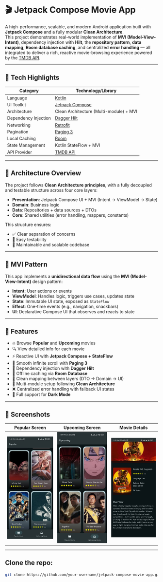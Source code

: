 # 🎬 Jetpack Compose Movie App

A high-performance, scalable, and modern Android application built with **Jetpack Compose** and a fully modular **Clean Architecture**.  
This project demonstrates real-world implementation of **MVI (Model-View-Intent)**, dependency injection with **Hilt**, the **repository pattern**, **data mapping**, **Room database caching**, and centralized **error handling** — all integrated to deliver a rich, reactive movie-browsing experience powered by the [TMDB API](https://www.themoviedb.org/).

---

## 🚀 Tech Highlights

| Category               | Technology/Library                           |
|------------------------|----------------------------------------------|
| Language               | [Kotlin](https://kotlinlang.org/)            |
| UI Toolkit             | [Jetpack Compose](https://developer.android.com/jetpack/compose) |
| Architecture           | Clean Architecture (Multi-module) + MVI     |
| Dependency Injection   | [Dagger Hilt](https://dagger.dev/hilt/)      |
| Networking             | [Retrofit](https://square.github.io/retrofit/) |
| Pagination             | [Paging 3](https://developer.android.com/topic/libraries/architecture/paging/v3-overview) |
| Local Caching          | [Room](https://developer.android.com/jetpack/androidx/releases/room) |
| State Management       | Kotlin StateFlow + MVI                       |
| API Provider           | [TMDB API](https://developers.themoviedb.org/) |


---

## 🧱 Architecture Overview

The project follows **Clean Architecture principles**, with a fully decoupled and testable structure across four core layers:

- **Presentation**: Jetpack Compose UI + MVI (Intent → ViewModel → State)
- **Domain**: Business logic 
- **Data**: Repositories + data sources + DTOs
- **Core**: Shared utilities (error handling, mappers, constants)

This structure ensures:
- ✅ Clear separation of concerns  
- 🧪 Easy testability  
- 🔧 Maintainable and scalable codebase  

---

## 🧠 MVI Pattern

This app implements a **unidirectional data flow** using the **MVI (Model-View-Intent)** design pattern:

- **Intent**: User actions or events
- **ViewModel**: Handles logic, triggers use cases, updates state
- **State**: Immutable UI state, exposed as `StateFlow`
- **Effect**: One-time events (e.g., navigation, snackbars)
- **UI**: Declarative Compose UI that observes and reacts to state

---

## 🎯 Features

- 🔥 Browse **Popular** and **Upcoming** movies
- 🔍 View detailed info for each movie
- ⚡ Reactive UI with **Jetpack Compose + StateFlow**
- 🔀 Smooth infinite scroll with **Paging 3**
- 💉 Dependency injection with **Dagger Hilt**
- 💾 Offline caching via **Room Database**
- 🧩 Clean mapping between layers (DTO → Domain → UI)
- 🧱 Multi-module setup following **Clean Architecture**
- ❌ Centralized error handling with fallback UI states
- 🌙 Full support for **Dark Mode**

---

## 📸 Screenshots

| Popular Screen | Upcoming Screen | Movie Details |
|----------------|---------------|------------------|
| ![Popular](https://github.com/JonathnEhab/JatpackComposeMovieApp/blob/master/Popular.png) | ![Upcoming](https://raw.githubusercontent.com/JonathnEhab/JatpackComposeMovieApp/refs/heads/master/Upcoming.png)  | ![Upcoming](https://github.com/JonathnEhab/JatpackComposeMovieApp/blob/master/Details.png) |

---

##  Clone the repo:
   ```bash
   git clone https://github.com/your-username/jetpack-compose-movie-app.git
